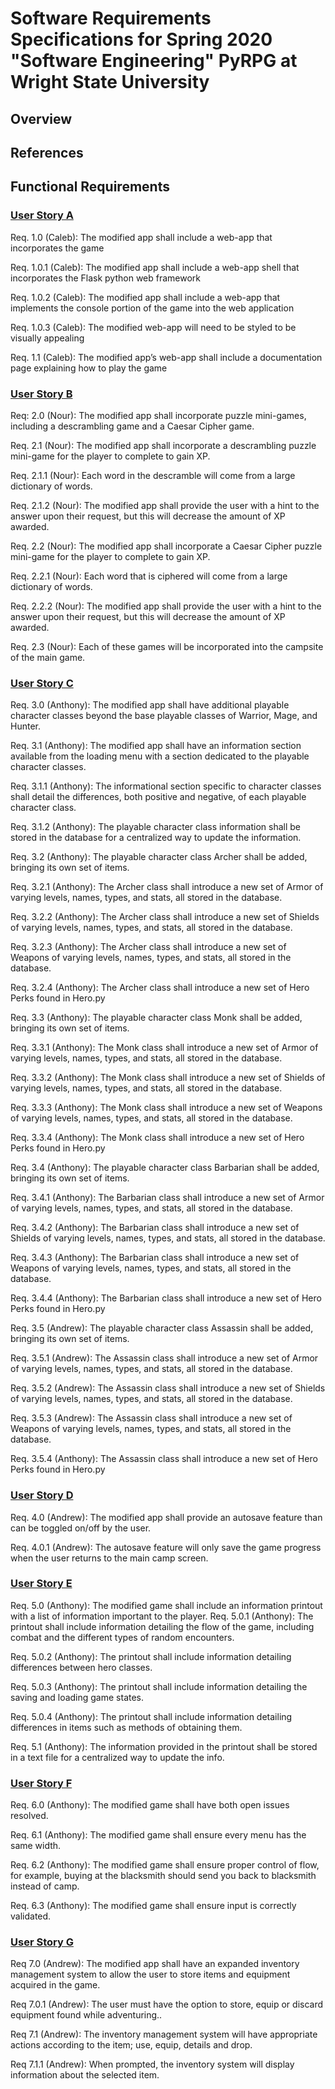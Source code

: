# Software Requirements Specifications for Spring 2020 "Software Engineering" PyRPG at Wright State University

## Overview


## References


## Functional Requirements

### [User Story A](features.md "Ref. Features and User Stories")

Req. 1.0 (Caleb): The modified app shall include a web-app that incorporates the game 

Req. 1.0.1 (Caleb): The modified app shall include a web-app shell that incorporates the Flask python web framework

Req. 1.0.2 (Caleb): The modified app shall include a web-app that implements the console portion of the game into the web application

Req. 1.0.3 (Caleb): The modified web-app will need to be styled to be visually appealing

Req. 1.1 (Caleb): The modified app’s web-app shall include a documentation page explaining how to play the game

### [User Story B](features.md "Ref. Features and User Stories")

Req: 2.0 (Nour): The modified app shall incorporate puzzle mini-games, including a descrambling game and a Caesar Cipher game.

Req. 2.1 (Nour): The modified app shall incorporate a descrambling puzzle mini-game for the player to complete to gain XP.

Req. 2.1.1 (Nour): Each word in the descramble will come from a large dictionary of words.

Req. 2.1.2 (Nour): The modified app shall provide the user with a hint to the answer upon their request, but this will decrease the amount of XP awarded.

Req. 2.2 (Nour): The modified app shall incorporate a Caesar Cipher puzzle mini-game for the player to complete to gain XP.

Req. 2.2.1 (Nour): Each word that is ciphered will come from a large dictionary of words.

Req. 2.2.2 (Nour): The modified app shall provide the user with a hint to the answer upon their request, but this will decrease the amount of XP awarded.

Req. 2.3 (Nour): Each of these games will be incorporated into the campsite of the main game.
 
### [User Story C](features.md "Ref. Features and User Stories")

Req. 3.0 (Anthony): The modified app shall have additional playable character classes beyond the base playable classes of Warrior, Mage, and Hunter.

Req. 3.1 (Anthony): The modified app shall have an information section available from the loading menu with a section dedicated to the playable character classes.

Req. 3.1.1 (Anthony): The informational section specific to character classes shall detail the differences, both positive and negative, of each playable character class. 

Req. 3.1.2 (Anthony): The playable character class information shall be stored in the database for a centralized way to update the information.

Req. 3.2 (Anthony): The playable character class Archer shall be added, bringing its own set of items.

Req. 3.2.1 (Anthony): The Archer class shall introduce a new set of Armor of varying levels, names, types, and stats, all stored in the database.

Req. 3.2.2 (Anthony): The Archer class shall introduce a new set of Shields of varying levels, names, types, and stats, all stored in the database.

Req. 3.2.3 (Anthony): The Archer class shall introduce a new set of Weapons of varying levels, names, types, and stats, all stored in the database.

Req. 3.2.4 (Anthony): The Archer class shall introduce a new set of Hero Perks found in Hero.py

Req. 3.3 (Anthony): The playable character class Monk shall be added, bringing its own set of items.

Req. 3.3.1 (Anthony): The Monk class shall introduce a new set of Armor of varying levels, names, types, and stats, all stored in the database.

Req. 3.3.2 (Anthony): The Monk class shall introduce a new set of Shields of varying levels, names, types, and stats, all stored in the database.

Req. 3.3.3 (Anthony): The Monk class shall introduce a new set of Weapons of varying levels, names, types, and stats, all stored in the database.

Req. 3.3.4 (Anthony): The Monk class shall introduce a new set of Hero Perks found in Hero.py

Req. 3.4 (Anthony): The playable character class Barbarian shall be added, bringing its own set of items.

Req. 3.4.1 (Anthony): The Barbarian class shall introduce a new set of Armor of varying levels, names, types, and stats, all stored in the database.

Req. 3.4.2 (Anthony): The Barbarian class shall introduce a new set of Shields of varying levels, names, types, and stats, all stored in the database.

Req. 3.4.3 (Anthony): The Barbarian class shall introduce a new set of Weapons of varying levels, names, types, and stats, all stored in the database.

Req. 3.4.4 (Anthony): The Barbarian class shall introduce a new set of Hero Perks found in Hero.py

Req. 3.5 (Andrew): The playable character class Assassin shall be added, bringing its own set of items.

Req. 3.5.1 (Andrew): The Assassin class shall introduce a new set of Armor of varying levels, names, types, and stats, all stored in the database.

Req. 3.5.2 (Andrew): The Assassin class shall introduce a new set of Shields of varying levels, names, types, and stats, all stored in the database.

Req. 3.5.3 (Andrew): The Assassin class shall introduce a new set of Weapons of varying levels, names, types, and stats, all stored in the database.

Req. 3.5.4 (Anthony): The Assassin class shall introduce a new set of Hero Perks found in Hero.py

### [User Story D](features.md "Ref. Features and User Stories")

Req. 4.0 (Andrew): The modified app shall provide an autosave feature than can be toggled on/off by the user.

Req. 4.0.1 (Andrew): The autosave feature will only save the game progress when the user returns to the main camp screen.

### [User Story E](features.md "Ref. Features and User Stories")

Req. 5.0 (Anthony): The modified game shall include an information printout with a list of information important to the player.
Req. 5.0.1 (Anthony): The printout shall include information detailing the flow of the game, including combat and the different types of random encounters. 

Req. 5.0.2 (Anthony): The printout shall include information detailing differences between hero classes.

Req. 5.0.3 (Anthony): The printout shall include information detailing the saving and loading game states. 

Req. 5.0.4 (Anthony): The printout shall include information detailing differences in items such as methods of obtaining them.

Req. 5.1 (Anthony): The information provided in the printout shall be stored in a text file for a centralized way to update the info.

### [User Story F](features.md "Ref. Features and User Stories")

Req. 6.0 (Anthony): The modified game shall have both open issues resolved.

Req. 6.1 (Anthony): The modified game shall ensure every menu has the same width.

Req. 6.2 (Anthony): The modified game shall ensure proper control of flow, for example, buying at the blacksmith should send you back to blacksmith instead of camp. 

Req. 6.3 (Anthony): The modified game shall ensure input is correctly validated. 

### [User Story G](features.md "Ref. Features and User Stories")

Req 7.0 (Andrew): The modified app shall have an expanded inventory management system to allow the user to store items and equipment acquired in the game.

Req 7.0.1 (Andrew): The user must have the option to store, equip or discard equipment found while adventuring.. 

Req 7.1 (Andrew): The inventory management system will have appropriate actions according to the item; use, equip, details and drop. 

Req 7.1.1 (Andrew): When prompted, the inventory system will display information about the selected item. 
